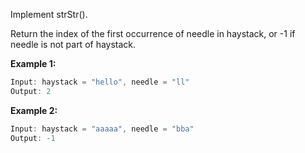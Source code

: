 Implement strStr().

Return the index of the first occurrence of needle in haystack, or -1 if needle is not part of haystack.

**Example 1:**

```javascript
Input: haystack = "hello", needle = "ll"
Output: 2
```

**Example 2:**

```javascript
Input: haystack = "aaaaa", needle = "bba"
Output: -1
```